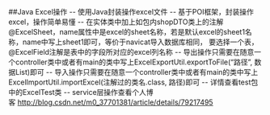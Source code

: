 
##Java Excel操作
-- 使用Java封装操作excel文件
-- 基于POI框架，封装操作excel，操作简单易懂
-- 在实体类中加上如包内shopDTO类上的注解@ExcelSheet，name属性中是excel的sheet名称，若是默认excel的sheet1名称，name中写上sheet1即可，等价于navicat导入数据库相同， 要选择一个表，@ExcelField注解是表中的字段所对应的excel列名称
-- 导出操作只需要在随意一个controller类中或者有main的类中写上ExcelExportUtil.exportToFile(“路径”, 数据List)即可
-- 导入操作只需要在随意一个controller类中或者有main的类中写上ExcelImportUtil.importExcel(注解过的类名.class, 路径)即可
-- 详情查看test包中的ExcelTest类
-- service层操作查看个人博客 http://blog.csdn.net/m0_37701381/article/details/79217495
